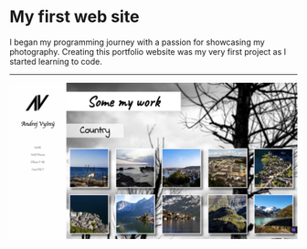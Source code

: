 # My first web site

I began my programming journey with a passion for showcasing my photography. Creating this portfolio website was my very first project as I started learning to code.

---

![Portfolio web](screenshot.png)

